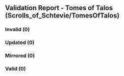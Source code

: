 ## Validation Report - Tomes of Talos (Scrolls_of_Schtevie/TomesOfTalos)


### Invalid (0)
### Updated (0)
### Mirrored (0)
### Valid (0)
